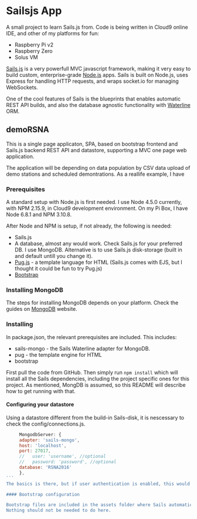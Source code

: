 # Sailsjs App

A small project to learn Sails.js from. Code is being written in Cloud9 online IDE, and other of my platforms for fun:

- Raspberry Pi v2
- Raspberry Zero
- Solus VM 

[Sails.js](https://sailsjs.org) is a very powerfull MVC javascript framework, making it very easy to build custom, 
enterprise-grade [Node.js](http://nodejs.org) apps. Sails is built on Node.js, uses Express for handling HTTP requests, 
and wraps socket.io for managing WebSockets.

One of the cool features of Sails is the blueprints that enables automatic REST API builds, and also the database agnostic 
functionality with [Waterline](http://sailsjs.org/features#?database) ORM. 

## demoRSNA

This is a single page applicaton, SPA, based on bootstrap frontend and Sails.js backend REST API and datastore, supporting 
a MVC one page web application. 

The application will be depending on data population by CSV data upload of demo stations and scheduled demontrations. 
As a reallife example, I have 

### Prerequisites

A standard setup with Node.js is first needed. I use Node 4.5.0 currently, with NPM 2.15.9, in Cloud9 development 
environment. On my Pi Box, I have Node 6.8.1 and NPM 3.10.8. 

After Node and NPM is setup, if not already, the following is needed:

- Sails.js
- A database, almost any would work. Check Sails.js for your preferred DB. I use MongoDB. Alternative is to use Sails.js 
disk-storage (built in and default untill you change it).
- [Pug.js](http://pugjs.org) - a template language for HTML (Sails.js comes with EJS, but I thought it could be fun to try Pug.js)
- [Bootstrap](http://getbootstrap.com)


### Installing MongoDB

The steps for installing MongoDB depends on your platform. Check the guides on [MongoDB](https://docs.mongodb.com/) website.

### Installing

In package.json, the relevant prerequisites are included. This includes:

- sails-mongo - the Sails Waterline adapter for MongoDB. 
- pug - the template engine for HTML
- bootstrap

First pull the code from GitHub. Then simply run `npm install` which will install all the Sails dependencies, including the 
project specific ones for this project. As mentioned, MongDB is assumed, so this README will describe how to get running with that. 


#### Configuring your datastore

Using a datastore different from the build-in Sails-disk, it is nescessary to check the config/connections.js. 

````javascript
     MongodbServer: {
     adapter: 'sails-mongo',
     host: 'localhost',
     port: 27017,
     //   user: 'username', //optional
     //   password: 'password', //optional
     database: 'RSNA2016'
     },
```
The basics is there, but if user authentication is enabled, this would have to be configured. 

#### Bootstrap configuration

Bootstrap files are included in the assets folder where Sails automatically includes the static files during lift. 
Nothing should not be needed to do here. 

